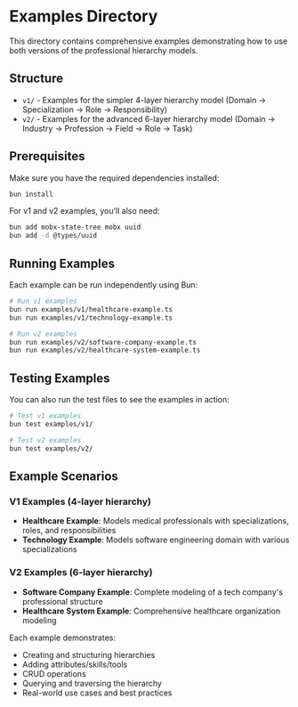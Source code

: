 # Examples Directory

This directory contains comprehensive examples demonstrating how to use both versions of the professional hierarchy models.

## Structure

- `v1/` - Examples for the simpler 4-layer hierarchy model (Domain → Specialization → Role → Responsibility)
- `v2/` - Examples for the advanced 6-layer hierarchy model (Domain → Industry → Profession → Field → Role → Task)

## Prerequisites

Make sure you have the required dependencies installed:

```bash
bun install
```

For v1 and v2 examples, you'll also need:
```bash
bun add mobx-state-tree mobx uuid
bun add -d @types/uuid
```

## Running Examples

Each example can be run independently using Bun:

```bash
# Run v1 examples
bun run examples/v1/healthcare-example.ts
bun run examples/v1/technology-example.ts

# Run v2 examples  
bun run examples/v2/software-company-example.ts
bun run examples/v2/healthcare-system-example.ts
```

## Testing Examples

You can also run the test files to see the examples in action:

```bash
# Test v1 examples
bun test examples/v1/

# Test v2 examples
bun test examples/v2/
```

## Example Scenarios

### V1 Examples (4-layer hierarchy)
- **Healthcare Example**: Models medical professionals with specializations, roles, and responsibilities
- **Technology Example**: Models software engineering domain with various specializations

### V2 Examples (6-layer hierarchy)
- **Software Company Example**: Complete modeling of a tech company's professional structure
- **Healthcare System Example**: Comprehensive healthcare organization modeling

Each example demonstrates:
- Creating and structuring hierarchies
- Adding attributes/skills/tools
- CRUD operations
- Querying and traversing the hierarchy
- Real-world use cases and best practices